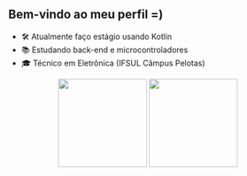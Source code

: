 ## Bem-vindo ao meu perfil =)

- 🛠️ Atualmente faço estágio usando Kotlin
- 📚 Estudando back-end e microcontroladores
- 🎓 Técnico em Eletrônica (IFSUL Câmpus Pelotas)

<div align="center">
<!-- Estatísticas do GitHub -->
<img height="160em" src="https://github-readme-stats.vercel.app/api?username=ale1zin&show_icons=true&theme=dark&include_all_commits=true&count_private=true"/>
<!-- Linguagens mais usadas -->
<img height="160em" src="https://github-readme-stats.vercel.app/api/top-langs/?username=ale1zin&layout=compact&langs_count=7&theme=dark"/>
</div>
